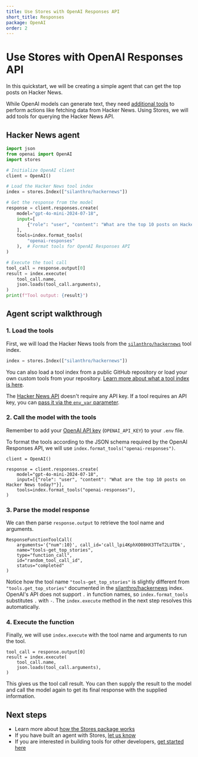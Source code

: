 ```yaml
---
title: Use Stores with OpenAI Responses API
short_title: Responses
package: OpenAI
order: 2
---
```


# Use Stores with OpenAI Responses API

In this quickstart, we will be creating a simple agent that can get the top posts on Hacker News. 

While OpenAI models can generate text, they need [additional tools](https://platform.openai.com/docs/guides/function-calling?api-mode=responses&strict-mode=enabled) to perform actions like fetching data from Hacker News. Using Stores, we will add tools for querying the Hacker News API.

## Hacker News agent

```python
import json
from openai import OpenAI
import stores

# Initialize OpenAI client
client = OpenAI()

# Load the Hacker News tool index
index = stores.Index(["silanthro/hackernews"])

# Get the response from the model
response = client.responses.create(
    model="gpt-4o-mini-2024-07-18",
    input=[
        {"role": "user", "content": "What are the top 10 posts on Hacker News today?"}
    ],
    tools=index.format_tools(
        "openai-responses"
    ),  # Format tools for OpenAI Responses API
)

# Execute the tool call
tool_call = response.output[0]
result = index.execute(
    tool_call.name,
    json.loads(tool_call.arguments),
)
print(f"Tool output: {result}")
```

## Agent script walkthrough

### 1. Load the tools

First, we will load the Hacker News tools from the [`silanthro/hackernews`](https://github.com/silanthro/hackernews) tool index.

```python
index = stores.Index(["silanthro/hackernews"])
```

You can also load a tool index from a public GitHub repository or load your own custom tools from your repository. [Learn more about what a tool index is here](/docs/guide/_index/what_is_an_index).

The [Hacker News API](https://github.com/HackerNews/API) doesn't require any API key. If a tool requires an API key, you can [pass it via the `env_var` parameter](/docs/guide/remote_index/environment_variables).

### 2. Call the model with the tools

Remember to add your [OpenAI API key](https://platform.openai.com/api-keys) (`OPENAI_API_KEY`) to your `.env` file.

To format the tools according to the JSON schema required by the OpenAI Responses API, we will use `index.format_tools("openai-responses")`.

```python{6}
client = OpenAI()

response = client.responses.create(
    model="gpt-4o-mini-2024-07-18",
    input=[{"role": "user", "content": "What are the top 10 posts on Hacker News today?"}],
    tools=index.format_tools("openai-responses"),
)
```

### 3. Parse the model response

We can then parse `response.output` to retrieve the tool name and arguments.

```python{2-3}[response.output[0\\]]
ResponseFunctionToolCall(
    arguments='{"num":10}', call_id='call_lpi4KphXO08HX3TTeT2LUTDk',
    name="tools-get_top_stories",
    type="function_call",
    id="random_tool_call_id",
    status="completed"
)
```

Notice how the tool name `"tools-get_top_stories"` is slightly different from `"tools.get_top_stories"` documented in the [silanthro/hackernews](https://github.com/silanthro/hackernews) index. OpenAI's API does not support `.` in function names, so `index.format_tools` substitutes `.` with `-`. The `index.execute` method in the next step resolves this automatically.

### 4. Execute the function

Finally, we will use `index.execute` with the tool name and arguments to run the tool.

```python{2-5}
tool_call = response.output[0]
result = index.execute(
    tool_call.name,
    json.loads(tool_call.arguments),
)
```

This gives us the tool call result. You can then supply the result to the model and call the model again to get its final response with the supplied information.

## Next steps

- Learn more about [how the Stores package works](/docs/guide)
- If you have built an agent with Stores, [let us know](http://twitter.com/alfred_lua)
- If you are interested in building tools for other developers, [get started here](/docs/contribute)
